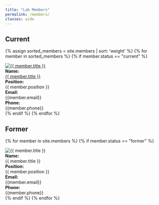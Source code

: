 ```yaml
---
title: "Lab Members"
permalink: /members/
classes: wide
---
```

<link rel="stylesheet" href="{{ '/assets/css/custom.css' | relative_url }}">

<h2> Current </h2>

{% assign sorted_members = site.members | sort: 'weight' %}
{% for member in sorted_members %}
{% if member.status == "current" %}
<div class="content-list">
    <div class="member-list-photo">
      <a href="{{ member.url }}"> <img src="{{ member.photo }}" alt="{{ member.title }}" class="small-photo"> </a>
    </div>
    <div class="member-item">  
      <b>Name:</b><br>
      <a href="{{ member.url }}"> {{ member.title }}</a>
    </div>
    <div class="member-item"> 
    <b>Position:</b><br>
      {{ member.position }}
    </div>
    <div class="member-item">
    <b>Email:</b><br>
     {{member.email}}
     </div>
     <div class="member-item">
     <b>Phone:</b><br>
      {{member.phone}}
    </div>
</div>
{% endif %}
{% endfor %}

<h2> Former </h2>

{% for member in site.members %}
{% if member.status == "former" %}
<div class="content-list">
    <div class="member-item">
      <img src="{{ member.photo }}" alt="{{ member.title }}" class="small-photo">
    </div>
    <div class="member-item">  
      <b>Name:</b><br>
      {{ member.title }}
    </div>
    <div class="member-item"> 
    <b>Position:</b><br>
      {{ member.position }}
    </div>
    <div class="member-item">
    <b>Email:</b><br>
     {{member.email}}
     </div>
     <div class="member-item">
     <b>Phone:</b><br>
      {{member.phone}}
    </div>
</div>
{% endif %}
{% endfor %}
